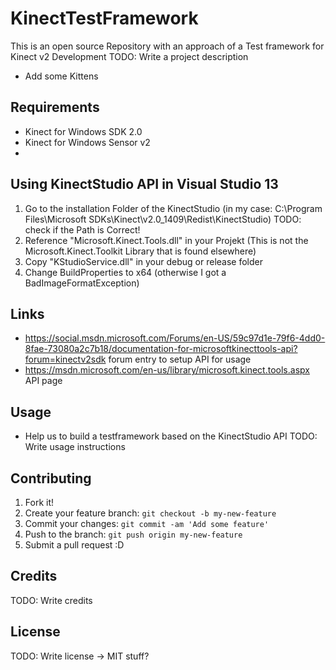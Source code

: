 # KinectTestFramework
This is an open source Repository with an approach of a Test framework for Kinect v2 Development
TODO: Write a project description
* Add some Kittens

## Requirements
* Kinect for Windows SDK 2.0
* Kinect for Windows Sensor v2
* 

## Using KinectStudio API in Visual Studio 13 
1. Go to the installation Folder of the KinectStudio (in my case: C:\Program Files\Microsoft SDKs\Kinect\v2.0_1409\Redist\KinectStudio­) TODO: check if the Path is Correct!
2. Reference "Microsoft.Kinect.Tools.dll" in your Projekt (This is not the Microsoft.Kinect.Toolkit Library that is found elsewhere)
3. Copy "KStudioService.dll" in your debug or release folder
4. Change BuildProperties to x64 (otherwise I got a BadImageFormatException)

## Links
* https://social.msdn.microsoft.com/Forums/en-US/59c97d1e-79f6-4dd0-8fae-73080a2c7b18/documentation-for-microsoftkinecttools-api?forum=kinectv2sdk forum entry to setup API for usage
* https://msdn.microsoft.com/en-us/library/microsoft.kinect.tools.aspx API page

## Usage
* Help us to build a testframework based on the KinectStudio API
TODO: Write usage instructions

## Contributing

1. Fork it!
2. Create your feature branch: `git checkout -b my-new-feature`
3. Commit your changes: `git commit -am 'Add some feature'`
4. Push to the branch: `git push origin my-new-feature`
5. Submit a pull request :D

## Credits

TODO: Write credits

## License

TODO: Write license -> MIT stuff?
